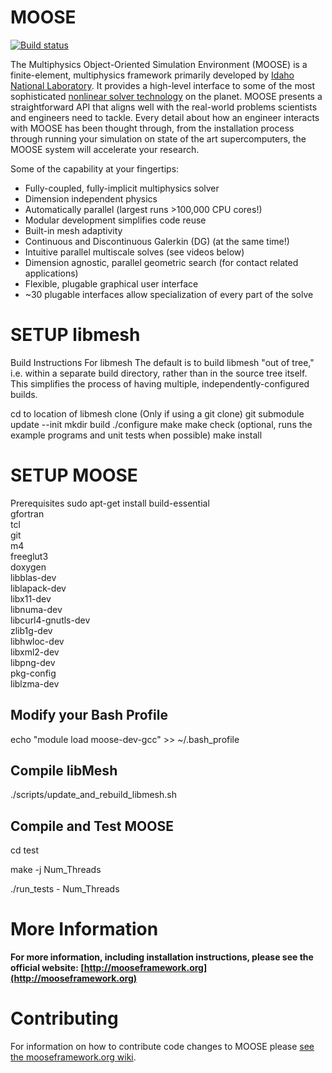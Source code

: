 MOOSE
=====

[![Build status](https://www.moosebuild.org/idaholab/moose/master/branch_status.svg)](https://www.moosebuild.org/repo/idaholab/moose/)

The Multiphysics Object-Oriented Simulation Environment (MOOSE) is a finite-element, multiphysics framework primarily developed by [Idaho National Laboratory](http://www.inl.gov). It provides a high-level interface to some of the most sophisticated [nonlinear solver technology](http://www.mcs.anl.gov/petsc/) on the planet. MOOSE presents a straightforward API that aligns well with the real-world problems scientists and engineers need to tackle. Every detail about how an engineer interacts with MOOSE has been thought through, from the installation process through running your simulation on state of the art supercomputers, the MOOSE system will accelerate your research.

Some of the capability at your fingertips:

* Fully-coupled, fully-implicit multiphysics solver
* Dimension independent physics
* Automatically parallel (largest runs >100,000 CPU cores!)
* Modular development simplifies code reuse
* Built-in mesh adaptivity
* Continuous and Discontinuous Galerkin (DG) (at the same time!)
* Intuitive parallel multiscale solves (see videos below)
* Dimension agnostic, parallel geometric search (for contact related applications)
* Flexible, plugable graphical user interface
* ~30 plugable interfaces allow specialization of every part of the solve

SETUP libmesh
=============
Build Instructions For libmesh
The default is to build libmesh "out of tree," i.e. within a separate build directory, rather than in the source tree itself. This simplifies the process of having multiple, independently-configured builds.

cd to location of libmesh clone
(Only if using a git clone) git submodule update --init
mkdir build
./configure
make
make check (optional, runs the example programs and unit tests when possible)
make install

SETUP MOOSE
=============
Prerequisites
sudo apt-get install 
  build-essential \
  gfortran \
  tcl \
  git \
  m4 \
  freeglut3 \
  doxygen \
  libblas-dev \
  liblapack-dev \
  libx11-dev \
  libnuma-dev \
  libcurl4-gnutls-dev \
  zlib1g-dev \
  libhwloc-dev \
  libxml2-dev \
  libpng-dev \
  pkg-config \
  liblzma-dev
  
  Modify your Bash Profile
  ------------------------
  
  echo "module load moose-dev-gcc" >> ~/.bash_profile
  
  Compile libMesh
  --------------
  
  ./scripts/update_and_rebuild_libmesh.sh
  
  Compile and Test MOOSE
  ----------------------
  
  cd test
  
  make -j Num_Threads
  
  ./run_tests - Num_Threads
  

More Information
================

**For more information, including installation instructions, please see the official website: [http://mooseframework.org](http://mooseframework.org)**

Contributing
============

For information on how to contribute code changes to MOOSE please [see the mooseframework.org wiki](http://mooseframework.org/wiki/Contributing/).
